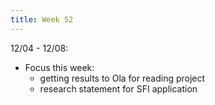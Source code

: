 ```yaml
---
title: Week 52
---
```


12/04 - 12/08: 

* Focus this week: 
    * getting results to Ola for reading project
    * research statement for SFI application

